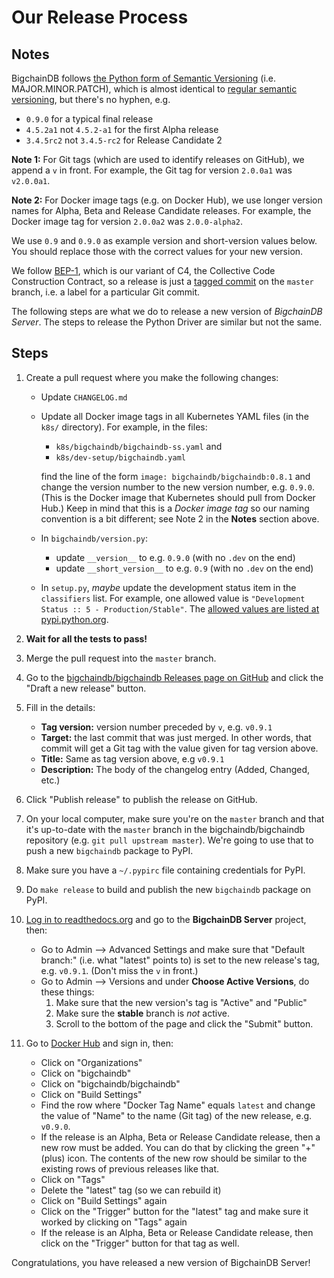 <!---
Copyright BigchainDB GmbH and BigchainDB contributors
SPDX-License-Identifier: (Apache-2.0 AND CC-BY-4.0)
Code is Apache-2.0 and docs are CC-BY-4.0
--->

# Our Release Process

## Notes

BigchainDB follows
[the Python form of Semantic Versioning](https://packaging.python.org/tutorials/distributing-packages/#choosing-a-versioning-scheme)
(i.e. MAJOR.MINOR.PATCH),
which is almost identical
to [regular semantic versioning](http://semver.org/), but there's no hyphen, e.g.

- `0.9.0` for a typical final release
- `4.5.2a1` not `4.5.2-a1` for the first Alpha release
- `3.4.5rc2` not `3.4.5-rc2` for Release Candidate 2

**Note 1:** For Git tags (which are used to identify releases on GitHub), we append a `v` in front. For example, the Git tag for version `2.0.0a1` was `v2.0.0a1`.

**Note 2:** For Docker image tags (e.g. on Docker Hub), we use longer version names for Alpha, Beta and Release Candidate releases. For example, the Docker image tag for version `2.0.0a2` was `2.0.0-alpha2`.

We use `0.9` and `0.9.0` as example version and short-version values below. You should replace those with the correct values for your new version.

We follow [BEP-1](https://github.com/bigchaindb/BEPs/tree/master/1), which is our variant of C4, the Collective Code Construction Contract, so a release is just a [tagged commit](https://git-scm.com/book/en/v2/Git-Basics-Tagging) on the `master` branch, i.e. a label for a particular Git commit.

The following steps are what we do to release a new version of _BigchainDB Server_. The steps to release the Python Driver are similar but not the same.

## Steps

1. Create a pull request where you make the following changes:

   - Update `CHANGELOG.md`
   - Update all Docker image tags in all Kubernetes YAML files (in the `k8s/` directory).
     For example, in the files:

     - `k8s/bigchaindb/bigchaindb-ss.yaml` and
     - `k8s/dev-setup/bigchaindb.yaml`

     find the line of the form `image: bigchaindb/bigchaindb:0.8.1` and change the version number to the new version number, e.g. `0.9.0`. (This is the Docker image that Kubernetes should pull from Docker Hub.)
     Keep in mind that this is a _Docker image tag_ so our naming convention is
     a bit different; see Note 2 in the **Notes** section above.
   - In `bigchaindb/version.py`:
     - update `__version__` to e.g. `0.9.0` (with no `.dev` on the end)
     - update `__short_version__` to e.g. `0.9` (with no `.dev` on the end)
   - In `setup.py`, _maybe_ update the development status item in the `classifiers` list. For example, one allowed value is `"Development Status :: 5 - Production/Stable"`. The [allowed values are listed at pypi.python.org](https://pypi.python.org/pypi?%3Aaction=list_classifiers).

1. **Wait for all the tests to pass!**
1. Merge the pull request into the `master` branch.
1. Go to the [bigchaindb/bigchaindb Releases page on GitHub](https://github.com/bigchaindb/bigchaindb/releases)
   and click the "Draft a new release" button.
1. Fill in the details:
   - **Tag version:** version number preceded by `v`, e.g. `v0.9.1`
   - **Target:** the last commit that was just merged. In other words, that commit will get a Git tag with the value given for tag version above.
   - **Title:** Same as tag version above, e.g `v0.9.1`
   - **Description:** The body of the changelog entry (Added, Changed, etc.)
1. Click "Publish release" to publish the release on GitHub.
1. On your local computer, make sure you're on the `master` branch and that it's up-to-date with the `master` branch in the bigchaindb/bigchaindb repository (e.g. `git pull upstream master`). We're going to use that to push a new `bigchaindb` package to PyPI.
1. Make sure you have a `~/.pypirc` file containing credentials for PyPI.
1. Do `make release` to build and publish the new `bigchaindb` package on PyPI.
1. [Log in to readthedocs.org](https://readthedocs.org/accounts/login/) and go to the **BigchainDB Server** project, then:
   - Go to Admin --> Advanced Settings
     and make sure that "Default branch:" (i.e. what "latest" points to)
     is set to the new release's tag, e.g. `v0.9.1`.
     (Don't miss the `v` in front.)
   - Go to Admin --> Versions
     and under **Choose Active Versions**, do these things:
     1. Make sure that the new version's tag is "Active" and "Public"
     1. Make sure the **stable** branch is _not_ active.
     1. Scroll to the bottom of the page and click the "Submit" button.
1. Go to [Docker Hub](https://hub.docker.com/) and sign in, then:
   - Click on "Organizations"
   - Click on "bigchaindb"
   - Click on "bigchaindb/bigchaindb"
   - Click on "Build Settings"
   - Find the row where "Docker Tag Name" equals `latest`
     and change the value of "Name" to the name (Git tag)
     of the new release, e.g. `v0.9.0`.
   - If the release is an Alpha, Beta or Release Candidate release,
     then a new row must be added.
     You can do that by clicking the green "+" (plus) icon.
     The contents of the new row should be similar to the existing rows
     of previous releases like that.
   - Click on "Tags"
   - Delete the "latest" tag (so we can rebuild it)
   - Click on "Build Settings" again
   - Click on the "Trigger" button for the "latest" tag and make sure it worked by clicking on "Tags" again
   - If the release is an Alpha, Beta or Release Candidate release,
     then click on the "Trigger" button for that tag as well.

Congratulations, you have released a new version of BigchainDB Server!

